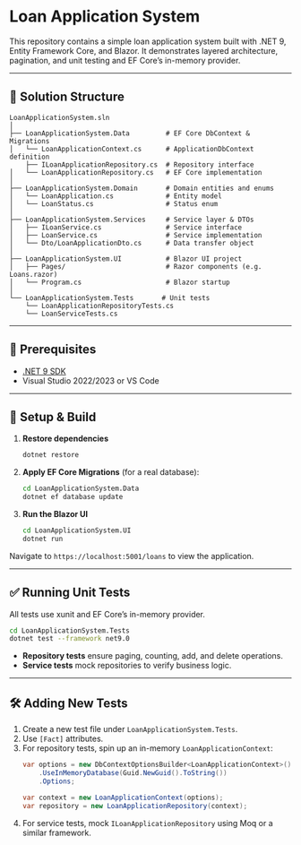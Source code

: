 # Loan Application System

This repository contains a simple loan application system built with .NET 9, Entity Framework Core, and Blazor. It demonstrates layered architecture, pagination, and unit testing and EF Core’s in-memory provider.

---

## 📁 Solution Structure

```
LoanApplicationSystem.sln
│
├── LoanApplicationSystem.Data         # EF Core DbContext & Migrations
│   └── LoanApplicationContext.cs      # ApplicationDbContext definition
	├── ILoanApplicationRepository.cs  # Repository interface
│   └── LoanApplicationRepository.cs   # EF Core implementation
│
├── LoanApplicationSystem.Domain       # Domain entities and enums
│   └── LoanApplication.cs             # Entity model
│   └── LoanStatus.cs                  # Status enum
│
├── LoanApplicationSystem.Services     # Service layer & DTOs
│   ├── ILoanService.cs                # Service interface
│   ├── LoanService.cs                 # Service implementation
│   └── Dto/LoanApplicationDto.cs      # Data transfer object
│
├── LoanApplicationSystem.UI           # Blazor UI project
│   ├── Pages/                         # Razor components (e.g. Loans.razor)
│   └── Program.cs                     # Blazor startup
│
└── LoanApplicationSystem.Tests       # Unit tests 
    └── LoanApplicationRepositoryTests.cs
    └── LoanServiceTests.cs
```

---

## 🚀 Prerequisites

- [.NET 9 SDK](https://dotnet.microsoft.com/download)
- Visual Studio 2022/2023 or VS Code

---

## 🔧 Setup & Build

1. **Restore dependencies**
   ```bash
   dotnet restore
   ```

2. **Apply EF Core Migrations** (for a real database):
   ```bash
   cd LoanApplicationSystem.Data
   dotnet ef database update
   ```

3. **Run the Blazor UI**
   ```bash
   cd LoanApplicationSystem.UI
   dotnet run
   ```

Navigate to `https://localhost:5001/loans` to view the application.

---

## ✅ Running Unit Tests

All tests use xunit and EF Core’s in-memory provider.

```bash
cd LoanApplicationSystem.Tests
dotnet test --framework net9.0
```

- **Repository tests** ensure paging, counting, add, and delete operations.
- **Service tests** mock repositories to verify business logic.

---

## 🛠️ Adding New Tests

1. Create a new test file under `LoanApplicationSystem.Tests`.
2. Use `[Fact]` attributes.
3. For repository tests, spin up an in-memory `LoanApplicationContext`:
   ```csharp
   var options = new DbContextOptionsBuilder<LoanApplicationContext>()
       .UseInMemoryDatabase(Guid.NewGuid().ToString())
       .Options;

   var context = new LoanApplicationContext(options);
   var repository = new LoanApplicationRepository(context);
   ```
4. For service tests, mock `ILoanApplicationRepository` using Moq or a similar framework.


